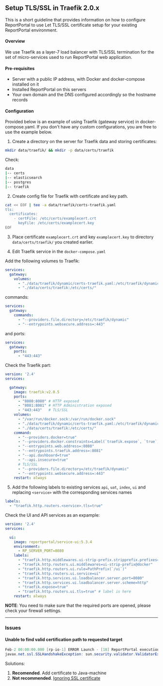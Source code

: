 ## Setup TLS/SSL in Traefik 2.0.x

This is a short guideline that provides information on how to configure ReportPortal to use Let TLS/SSL certificate setup for your existing ReportPortal environment.

#### Overview

We use Traefik as a layer-7 load balancer with TLS/SSL termination for the set of micro-services used to run ReportPortal web application.

#### Pre-requisites

- Server with a public IP address, with Docker and docker-compose installed on it
- Installed ReportPortal on this servers
- Your own domain and the DNS configured accordingly so the hostname records

#### Configuration

Provided below is an example of using Traefik (gateway service) in docker-compose.yaml. If you don't have any custom configurations, you are free to use the example below.

1. Create a directory on the server for Traefik data and storing certificates:

```bash
mkdir data/traefik/ && mkdir -p data/certs/traefik
```

Check:

```bash
data
|-- certs
|-- elasticsearch
|-- postgres
|-- traefik
```

2. Create config file for Traefik with certificate and key path.

```bash
cat << EOF | tee -a data/traefik/certs-traefik.yaml
tls:
  certificates:
    - certFile: /etc/certs/examplecert.crt
      keyFile: /etc/certs/examplecert.key
EOF
```
 
3. Place certificate `examplecert.crt` and key `examplecert.key` to directory `data/certs/traefik/` you created earlier.

4. Edit Traefik service in the `docker-compose.yaml`

Add the following volumes to Traefik:

```yaml
services:
  gateway:
    volumes:
      - "./data/traefik/dynamic/certs-traefik.yaml:/etc/traefik/dynamic/certs-traefik.yaml"
      - "./data/certs/traefik:/etc/certs/"
```

commands:

```yaml
services:
  gateway:
    commands:
      - "--providers.file.directory=/etc/traefik/dynamic"
      - "--entrypoints.websecure.address=:443"
```

and ports:

```yaml
services:
  gateway:
    ports:
      - "443:443"
```

Check the Traefik part:

```yaml
version: '2.4'
services:

  gateway:
    image: traefik:v2.0.5
    ports:
      - "8080:8080" # HTTP exposed
      - "8081:8081" # HTTP Administration exposed
      - "443:443"   # TLS/SSL
    volumes:
      - "/var/run/docker.sock:/var/run/docker.sock"
      - "./data/traefik/dynamic/certs-traefik.yaml:/etc/traefik/dynamic/certs-traefik.yaml"
      - "./data/certs/traefik:/etc/certs/"     
    command:
      - "--providers.docker=true"
      - "--providers.docker.constraints=Label(`traefik.expose`, `true`)"
      - "--entrypoints.web.address=:8080"
      - "--entrypoints.traefik.address=:8081"
      - "--api.dashboard=true"
      - "--api.insecure=true"
      # TLS/SSL
      - "--providers.file.directory=/etc/traefik/dynamic"
      - "--entrypoints.websecure.address=:443"
    restart: always
```

5. Add the following labels to existing services `api`, `uat`, `index`, `ui`  and replacing `<service>` with the corresponding services names

```yaml
labels:
  - "traefik.http.routers.<service>.tls=true"
```

Check the UI and API services as an expample:

```yaml
version: '2.4'
services:

  ui:
    image: reportportal/service-ui:5.3.4
    environment:
      - RP_SERVER_PORT=8080
    labels:
      - "traefik.http.middlewares.ui-strip-prefix.stripprefix.prefixes=/ui"
      - "traefik.http.routers.ui.middlewares=ui-strip-prefix@docker"
      - "traefik.http.routers.ui.rule=PathPrefix(`/ui`)"
      - "traefik.http.routers.ui.service=ui"
      - "traefik.http.services.ui.loadbalancer.server.port=8080"
      - "traefik.http.services.ui.loadbalancer.server.scheme=http"
      - "traefik.expose=true"
      - "traefik.http.routers.ui.tls=true" # label is here
    restart: always
```

**NOTE**: You need to make sure that the required ports are opened, please check your firewall settings.


---
### Issues

#### Unable to find valid certification path to requested target

```java
Feb-2 00:00:00.000 [rp-io-1] ERROR Launch - [18] ReportPortal execution error
javax.net.ssl.SSLHandshakeException: sun.security.validator.ValidatorException: PKIX path building failed: sun.security.provider.certpath.SunCertPathBuilderException: unable to find valid certification path to requested target
```

Solutions:

1. **Recomended**. Add certificate to Java-machine
2. **Not recommended**. [Ignoring SSL certificate](https://stackoverflow.com/questions/19517538/ignoring-ssl-certificate-in-apache-httpclient-4-3/34991729)
